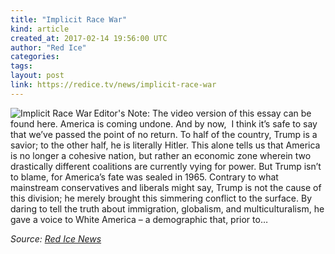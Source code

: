 ```yaml
---
title: "Implicit Race War"
kind: article
created_at: 2017-02-14 19:56:00 UTC
author: "Red Ice"
categories: 
tags: 
layout: post
link: https://redice.tv/news/implicit-race-war
---
```



<!--
   Implicit Race War             # => "I Made a Pretty Gem - Planet.rb"
   https://redice.tv/news/implicit-race-war               # => "http://poteland.com/blog/i-made-a-pretty-gem-planet-dot-rb/"
   2017-02-14 19:56:00 UTC              # => "2012-04-14 05:17:00 UTC"
   &lt;img align=&quot;left&quot; alt=&quot;Implicit Race War&quot; src=&quot;https://rdice.net/a/c/n/17/02142054-ni120.9cd7b47f.jpg&quot;&gt; Editor&#39;s Note: The video version of this essay can be found here. America is coming undone. And by now,  I think it’s safe to say that we’ve passed the point of no return. To half of the country, Trump is a savior; to the other half, he is literally Hitler. This alone tells us that America is no longer a cohesive nation, but rather an economic zone wherein two drastically different coalitions are currently vying for power. But Trump isn’t to blame, for America’s fate was sealed in 1965. Contrary to what mainstream conservatives and liberals might say, Trump is not the cause of this division; he merely brought this simmering conflict to the surface. By daring to tell the truth about immigration, globalism, and multiculturalism, he gave a voice to White America – a demographic that, prior to…           # => "I’ve been hurting to write this ever since we had the idea of creating a Planet for Cubox..." (Continued)
   Red Ice News              # => "This is where I tell you stuff"
   red-ice-news              # => "this-is-where-i-tell-you-stuff"
   https://redice.tv/news               # => "http://poteland.com/articles"
           # => "programming planet"
                 # => "go ruby jekyll"
                 # => "http://poteland.com/images/site-logo.png"
   Red Ice                 # => "Pablo Astigarraga"
                   # => "poteland"
   http://twitter.com/            # => "http://twitter.com/poteland" -->
<img align="left" alt="Implicit Race War" src="https://rdice.net/a/c/n/17/02142054-ni120.9cd7b47f.jpg"> Editor's Note: The video version of this essay can be found here. America is coming undone. And by now,  I think it’s safe to say that we’ve passed the point of no return. To half of the country, Trump is a savior; to the other half, he is literally Hitler. This alone tells us that America is no longer a cohesive nation, but rather an economic zone wherein two drastically different coalitions are currently vying for power. But Trump isn’t to blame, for America’s fate was sealed in 1965. Contrary to what mainstream conservatives and liberals might say, Trump is not the cause of this division; he merely brought this simmering conflict to the surface. By daring to tell the truth about immigration, globalism, and multiculturalism, he gave a voice to White America – a demographic that, prior to…<div class="">
    <i>Source: <a href="https://redice.tv/news">Red Ice News</a></i>
</div>

